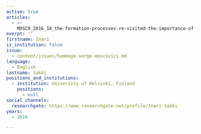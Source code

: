 ```yaml
---
active: true
articles:
  - >-
    MOSCO_2016_18_the-formation-processes-re-visited-the-importance-of-naturalized-representations
exerpt: ''
firstname: Inari
is_institution: false
issue:
  - content/issues/hommage-serge-moscovici.md
language:
  - English
lastname: Sakki
positions_and_institutions:
  - institution: University of Helsinki, Finland
    positions:
      - null
social_channels:
  researchgate: https://www.researchgate.net/profile/Inari-Sakki
years:
  - 2016

---
```

